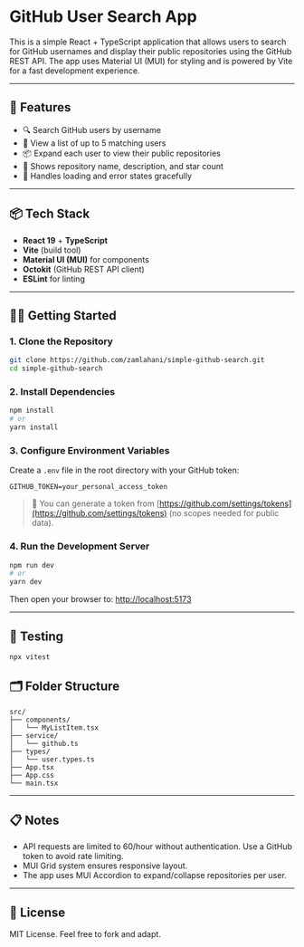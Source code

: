 # GitHub User Search App

This is a simple React + TypeScript application that allows users to search for GitHub usernames and display their public repositories using the GitHub REST API. The app uses Material UI (MUI) for styling and is powered by Vite for a fast development experience.

---

## 🚀 Features

- 🔍 Search GitHub users by username
- 📄 View a list of up to 5 matching users
- 📦 Expand each user to view their public repositories
- 🌟 Shows repository name, description, and star count
- 🔁 Handles loading and error states gracefully

---

## 📦 Tech Stack

- **React 19** + **TypeScript**
- **Vite** (build tool)
- **Material UI (MUI)** for components
- **Octokit** (GitHub REST API client)
- **ESLint** for linting

---

## 🧑‍💻 Getting Started

### 1. Clone the Repository

```bash
git clone https://github.com/zamlahani/simple-github-search.git
cd simple-github-search
```

### 2. Install Dependencies

```bash
npm install
# or
yarn install
```

### 3. Configure Environment Variables

Create a `.env` file in the root directory with your GitHub token:

```env
GITHUB_TOKEN=your_personal_access_token
```

> 🔐 You can generate a token from [https://github.com/settings/tokens](https://github.com/settings/tokens) (no scopes needed for public data).

### 4. Run the Development Server

```bash
npm run dev
# or
yarn dev
```

Then open your browser to: [http://localhost:5173](http://localhost:5173)

---

## 🧪 Testing

```bash
npx vitest
```

## 🗂️ Folder Structure

```
src/
├── components/
│   └── MyListItem.tsx
├── service/
│   └── github.ts
├── types/
│   └── user.types.ts
├── App.tsx
├── App.css
└── main.tsx
```

---

## 📋 Notes

- API requests are limited to 60/hour without authentication. Use a GitHub token to avoid rate limiting.
- MUI Grid system ensures responsive layout.
- The app uses MUI Accordion to expand/collapse repositories per user.

---

## 📄 License

MIT License. Feel free to fork and adapt.
